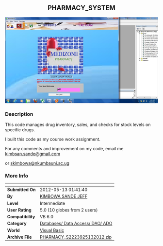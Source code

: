 ﻿<div align="center">

## PHARMACY\_SYSTEM

<img src="PIC201251345753851.jpg">
</div>

### Description

This code manages drug inventory, sales, and checks for stock levels on specific drugs.

I built this code as my course work assignment.

For any comments and improvement on my code, email me <kimbsan.sande@gmail.com>

or <skimbowa@nkumbauni.ac.ug>
 
### More Info
 


<span>             |<span>
---                |---
**Submitted On**   |2012-05-13 01:41:40
**By**             |[KIMBOWA SANDE JEFF](https://github.com/Planet-Source-Code/PSCIndex/blob/master/ByAuthor/kimbowa-sande-jeff.md)
**Level**          |Intermediate
**User Rating**    |5.0 (10 globes from 2 users)
**Compatibility**  |VB 6\.0
**Category**       |[Databases/ Data Access/ DAO/ ADO](https://github.com/Planet-Source-Code/PSCIndex/blob/master/ByCategory/databases-data-access-dao-ado__1-6.md)
**World**          |[Visual Basic](https://github.com/Planet-Source-Code/PSCIndex/blob/master/ByWorld/visual-basic.md)
**Archive File**   |[PHARMACY\_S2223925132012\.zip](https://github.com/Planet-Source-Code/kimbowa-sande-jeff-pharmacy-system__1-74359/archive/master.zip)








